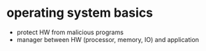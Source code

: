operating system basics
========================

* protect HW from malicious programs
* manager between HW (processor, memory, IO) and application
